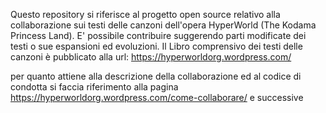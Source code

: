 Questo repository si riferisce al progetto open source relativo alla collaborazione sui testi delle canzoni  dell'opera HyperWorld (The Kodama Princess Land). E' possibile contribuire suggerendo parti modificate dei testi  o sue espansioni ed evoluzioni.
Il Libro comprensivo dei testi delle canzoni è pubblicato alla url: https://hyperworldorg.wordpress.com/

per quanto attiene alla descrizione della collaborazione ed al codice di condotta si faccia riferimento alla pagina https://hyperworldorg.wordpress.com/come-collaborare/ e successive
